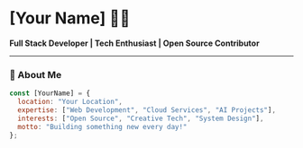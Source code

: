 # [Your Name] 👨‍💻

**Full Stack Developer | Tech Enthusiast | Open Source Contributor**

---

### 👋 About Me
```javascript
const [YourName] = {
  location: "Your Location",
  expertise: ["Web Development", "Cloud Services", "AI Projects"],
  interests: ["Open Source", "Creative Tech", "System Design"],
  motto: "Building something new every day!"
};
